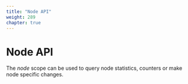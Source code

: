 ```yaml
---
title: "Node API"
weight: 289
chapter: true
---
```


# Node API

The *node* scope can be used to query node statistics, counters or make
node specific changes.
